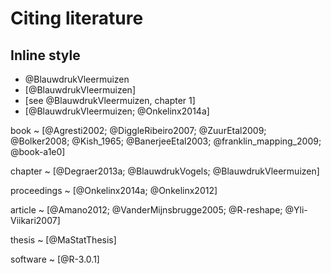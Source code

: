 # Citing literature

## Inline style

- @BlauwdrukVleermuizen
- [@BlauwdrukVleermuizen]
- [see @BlauwdrukVleermuizen, chapter 1]
- [@BlauwdrukVleermuizen; @Onkelinx2014a]

book
  ~ [@Agresti2002; @DiggleRibeiro2007; @ZuurEtal2009; @Bolker2008; @Kish_1965; @BanerjeeEtal2003; @franklin_mapping_2009; @book-a1e0]

chapter
  ~ [@Degraer2013a; @BlauwdrukVogels; @BlauwdrukVleermuizen]

proceedings
  ~ [@Onkelinx2014a; @Onkelinx2012]

article
  ~ [@Amano2012; @VanderMijnsbrugge2005; @R-reshape; @Yli-Viikari2007]

thesis
  ~ [@MaStatThesis]
  
software
  ~ [@R-3.0.1]
